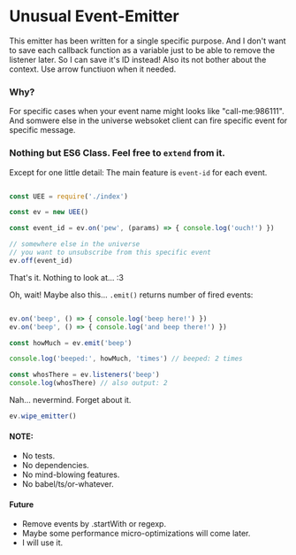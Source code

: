# Unusual Event-Emitter

This emitter has been written for a single specific purpose. And I don't want to save each callback function as a variable just to be able to remove the listener later. So I can save it's ID instead! Also its not bother about the context. Use arrow functiuon when it needed.

### Why?
For specific cases when your event name might looks like "call-me:986111". And somwere else in the universe websoket client can fire specific event for specific message.

### Nothing but ES6 Class. Feel free to `extend` from it.
Except for one little detail: The main feature is `event-id` for each event.

```javascript

const UEE = require('./index')

const ev = new UEE()

const event_id = ev.on('pew', (params) => { console.log('ouch!') })

// somewhere else in the universe
// you want to unsubscribe from this specific event
ev.off(event_id)

```

That's it. Nothing to look at... :3

Oh, wait! Maybe also this... `.emit()` returns number of fired events:

```javascript

ev.on('beep', () => { console.log('beep here!') })
ev.on('beep', () => { console.log('and beep there!') })

const howMuch = ev.emit('beep')

console.log('beeped:', howMuch, 'times') // beeped: 2 times

const whosThere = ev.listeners('beep') 
console.log(whosThere) // also output: 2

```


Nah... nevermind. Forget about it.
```javascript
ev.wipe_emitter()
```

#### NOTE:
- No tests.
- No dependencies.
- No mind-blowing features.
- No babel/ts/or-whatever.

#### Future
- Remove events by .startWith or regexp.
- Maybe some performance micro-optimizations will come later.
- I will use it.

